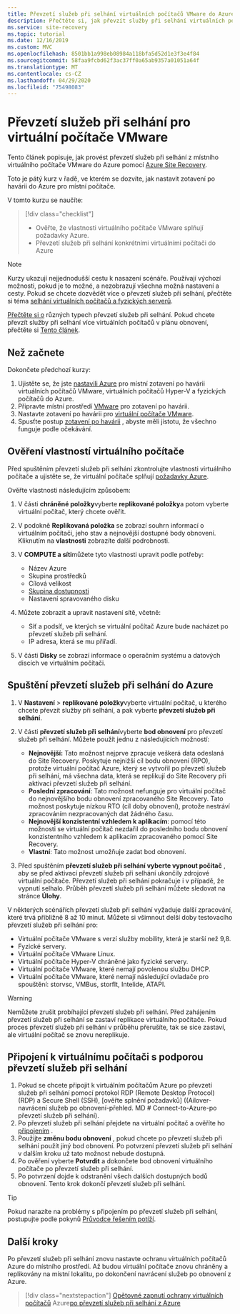```yaml
---
title: Převzetí služeb při selhání virtuálních počítačů VMware do Azure pomocí Site Recovery
description: Přečtěte si, jak převzít služby při selhání virtuálních počítačů VMware do Azure v Azure Site Recovery
ms.service: site-recovery
ms.topic: tutorial
ms.date: 12/16/2019
ms.custom: MVC
ms.openlocfilehash: 8501bb1a998eb08984a118bfa5d52d1e3f3e4f84
ms.sourcegitcommit: 58faa9fcbd62f3ac37ff0a65ab9357a01051a64f
ms.translationtype: MT
ms.contentlocale: cs-CZ
ms.lasthandoff: 04/29/2020
ms.locfileid: "75498083"
---
```

# <a name="fail-over--vmware-vms"></a>Převzetí služeb při selhání pro virtuální počítače VMware

Tento článek popisuje, jak provést převzetí služeb při selhání z místního virtuálního počítače VMware do Azure pomocí [Azure Site Recovery](site-recovery-overview.md).

Toto je pátý kurz v řadě, ve kterém se dozvíte, jak nastavit zotavení po havárii do Azure pro místní počítače.

V tomto kurzu se naučíte:

> [!div class="checklist"]
> * Ověřte, že vlastnosti virtuálního počítače VMware splňují požadavky Azure.
> * Převzetí služeb při selhání konkrétními virtuálními počítači do Azure

> [!NOTE]
> Kurzy ukazují nejjednodušší cestu k nasazení scénáře. Používají výchozí možnosti, pokud je to možné, a nezobrazují všechna možná nastavení a cesty. Pokud se chcete dozvědět více o převzetí služeb při selhání, přečtěte si téma [selhání virtuálních počítačů a fyzických serverů](site-recovery-failover.md).

[Přečtěte si o](failover-failback-overview.md#types-of-failover) různých typech převzetí služeb při selhání. Pokud chcete převzít služby při selhání více virtuálních počítačů v plánu obnovení, přečtěte si [Tento článek](site-recovery-failover.md).

## <a name="before-you-start"></a>Než začnete

Dokončete předchozí kurzy:

1. Ujistěte se, že jste [nastavili Azure](tutorial-prepare-azure.md) pro místní zotavení po havárii virtuálních počítačů VMware, virtuálních počítačů Hyper-V a fyzických počítačů do Azure.
2. Připravte místní prostředí [VMware](vmware-azure-tutorial-prepare-on-premises.md) pro zotavení po havárii. 
3. Nastavte zotavení po havárii pro [virtuální počítače VMware](vmware-azure-tutorial.md).
4. Spusťte postup [zotavení po havárii](tutorial-dr-drill-azure.md) , abyste měli jistotu, že všechno funguje podle očekávání.

## <a name="verify-vm-properties"></a>Ověření vlastností virtuálního počítače

Před spuštěním převzetí služeb při selhání zkontrolujte vlastnosti virtuálního počítače a ujistěte se, že virtuální počítače splňují [požadavky Azure](vmware-physical-azure-support-matrix.md#replicated-machines).

Ověřte vlastnosti následujícím způsobem:

1. V části **chráněné položky**vyberte **replikované položky**a potom vyberte virtuální počítač, který chcete ověřit.

2. V podokně **Replikovaná položka** se zobrazí souhrn informací o virtuálním počítači, jeho stav a nejnovější dostupné body obnovení. Kliknutím na **vlastnosti** zobrazíte další podrobnosti.

3. V **COMPUTE a síti**můžete tyto vlastnosti upravit podle potřeby:
    * Název Azure
    * Skupina prostředků
    * Cílová velikost
    * [Skupina dostupnosti](../virtual-machines/windows/tutorial-availability-sets.md)
    * Nastavení spravovaného disku

4. Můžete zobrazit a upravit nastavení sítě, včetně:

    * Síť a podsíť, ve kterých se virtuální počítač Azure bude nacházet po převzetí služeb při selhání.
    * IP adresa, která se mu přiřadí.

5. V části **Disky** se zobrazí informace o operačním systému a datových discích ve virtuálním počítači.

## <a name="run-a-failover-to-azure"></a>Spuštění převzetí služeb při selhání do Azure

1. V **Nastavení** > **replikované položky**vyberte virtuální počítač, u kterého chcete převzít služby při selhání, a pak vyberte **převzetí služeb při selhání**.
2. V části **převzetí služeb při selhání**vyberte **bod obnovení** pro převzetí služeb při selhání. Můžete použít jednu z následujících možností:
   * **Nejnovější:** Tato možnost nejprve zpracuje veškerá data odeslaná do Site Recovery. Poskytuje nejnižší cíl bodu obnovení (RPO), protože virtuální počítač Azure, který se vytvořil po převzetí služeb při selhání, má všechna data, která se replikují do Site Recovery při aktivaci převzetí služeb při selhání.
   * **Poslední zpracování**: Tato možnost nefunguje pro virtuální počítač do nejnovějšího bodu obnovení zpracovaného Site Recovery. Tato možnost poskytuje nízkou RTO (cíl doby obnovení), protože nestráví zpracováním nezpracovaných dat žádného času.
   * **Nejnovější konzistentní vzhledem k aplikacím**: pomocí této možnosti se virtuální počítač nezdařil do posledního bodu obnovení konzistentního vzhledem k aplikacím zpracovaného pomocí Site Recovery.
   * **Vlastní**: Tato možnost umožňuje zadat bod obnovení.

3. Před spuštěním **převzetí služeb při selhání vyberte vypnout počítač** , aby se před aktivací převzetí služeb při selhání ukončily zdrojové virtuální počítače. Převzetí služeb při selhání pokračuje i v případě, že vypnutí selhalo. Průběh převzetí služeb při selhání můžete sledovat na stránce **Úlohy**.

V některých scénářích převzetí služeb při selhání vyžaduje další zpracování, které trvá přibližně 8 až 10 minut. Můžete si všimnout delší doby testovacího převzetí služeb při selhání pro:

* Virtuální počítače VMware s verzí služby mobility, která je starší než 9,8.
* Fyzické servery.
* Virtuální počítače VMware Linux.
* Virtuální počítače Hyper-V chráněné jako fyzické servery.
* Virtuální počítače VMware, které nemají povolenou službu DHCP.
* Virtuální počítače VMware, které nemají následující ovladače pro spouštění: storvsc, VMBus, storflt, Intelide, ATAPI.

> [!WARNING]
> Nemůžete zrušit probíhající převzetí služeb při selhání. Před zahájením převzetí služeb při selhání se zastaví replikace virtuálního počítače. Pokud proces převzetí služeb při selhání v průběhu přerušíte, tak se sice zastaví, ale virtuální počítač se znovu nereplikuje.

## <a name="connect-to-failed-over-vm"></a>Připojení k virtuálnímu počítači s podporou převzetí služeb při selhání

1. Pokud se chcete připojit k virtuálním počítačům Azure po převzetí služeb při selhání pomocí protokol RDP (Remote Desktop Protocol) (RDP) a Secure Shell (SSH), [ověřte splnění požadavků] ((Ailover-navrácení služeb po obnovení-přehled. MD # Connect-to-Azure-po převzetí služeb při selhání).
2. Po převzetí služeb při selhání přejdete na virtuální počítač a ověříte ho [připojením](../virtual-machines/windows/connect-logon.md) .
3. Použijte **změnu bodu obnovení** , pokud chcete po převzetí služeb při selhání použít jiný bod obnovení. Po potvrzení převzetí služeb při selhání v dalším kroku už tato možnost nebude dostupná.
4. Po ověření vyberte **Potvrdit** a dokončete bod obnovení virtuálního počítače po převzetí služeb při selhání.
5. Po potvrzení dojde k odstranění všech dalších dostupných bodů obnovení. Tento krok dokončí převzetí služeb při selhání.

>[!TIP]
> Pokud narazíte na problémy s připojením po převzetí služeb při selhání, postupujte podle pokynů [Průvodce řešením potíží](site-recovery-failover-to-azure-troubleshoot.md).

## <a name="next-steps"></a>Další kroky

Po převzetí služeb při selhání znovu nastavte ochranu virtuálních počítačů Azure do místního prostředí. Až budou virtuální počítače znovu chráněny a replikovány na místní lokalitu, po dokončení navrácení služeb po obnovení z Azure.

> [!div class="nextstepaction"]
> [Opětovné zapnutí ochrany virtuálních počítačů](vmware-azure-reprotect.md)
> Azure[po převzetí služeb při selhání z Azure](vmware-azure-failback.md)
